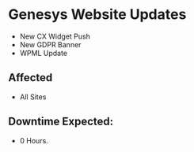 # Genesys Website Updates

 - New CX Widget Push
 - New GDPR Banner
 - WPML Update
 
 ## Affected
 
 - All Sites
 
 ## Downtime Expected:
 
 - 0 Hours.
